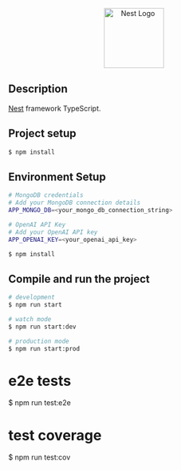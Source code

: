 <p align="center">
  <a href="http://nestjs.com/" target="blank"><img src="https://nestjs.com/img/logo-small.svg" width="120" alt="Nest Logo" /></a>
</p>

## Description

[Nest](https://github.com/nestjs/nest) framework TypeScript.

## Project setup

```bash
$ npm install
```

## Environment Setup
```bash
# MongoDB credentials
# Add your MongoDB connection details
APP_MONGO_DB=<your_mongo_db_connection_string>

# OpenAI API Key
# Add your OpenAI API key
APP_OPENAI_KEY=<your_openai_api_key>
```

```bash
$ npm install
```

## Compile and run the project

```bash
# development
$ npm run start

# watch mode
$ npm run start:dev

# production mode
$ npm run start:prod
```

# e2e tests
$ npm run test:e2e

# test coverage
$ npm run test:cov
```
